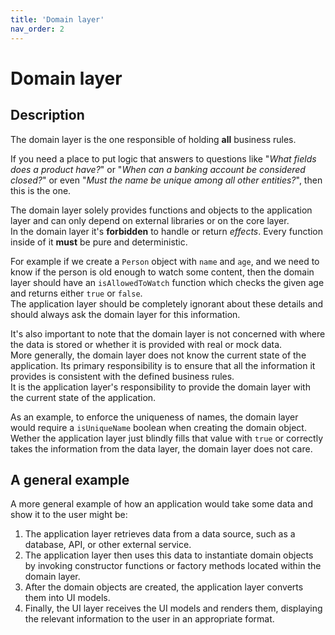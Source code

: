 ```yaml
---
title: 'Domain layer'
nav_order: 2
---
```


# Domain layer

## Description

The domain layer is the one responsible of holding **all** business rules.

If you need a place to put logic that answers to questions like "_What fields does a product have?_" or "_When can a banking account be considered closed?_" or even "_Must the name be unique among all other entities?_", then this is the one.

The domain layer solely provides functions and objects to the application layer and can only depend on external libraries or on the core layer.  
In the domain layer it's **forbidden** to handle or return _effects_. Every function inside of it **must** be pure and deterministic.

For example if we create a `Person` object with `name` and `age`, and we need to know if the person is old enough to watch some content, then the domain layer should have an `isAllowedToWatch` function which checks the given age and returns either `true` or `false`.  
The application layer should be completely ignorant about these details and should always ask the domain layer for this information.

It's also important to note that the domain layer is not concerned with where the data is stored or whether it is provided with real or mock data.  
More generally, the domain layer does not know the current state of the application.
Its primary responsibility is to ensure that all the information it provides is consistent with the defined business rules.  
It is the application layer's responsibility to provide the domain layer with the current state of the application.

As an example, to enforce the uniqueness of names, the domain layer would require a `isUniqueName` boolean when creating the domain object.  
Wether the application layer just blindly fills that value with `true` or correctly takes the information from the data layer, the domain layer does not care.

## A general example

A more general example of how an application would take some data and show it to the user might be:

1. The application layer retrieves data from a data source, such as a database, API, or other external service.
2. The application layer then uses this data to instantiate domain objects by invoking constructor functions or factory methods located within the domain layer.
3. After the domain objects are created, the application layer converts them into UI models.
4. Finally, the UI layer receives the UI models and renders them, displaying the relevant information to the user in an appropriate format.
